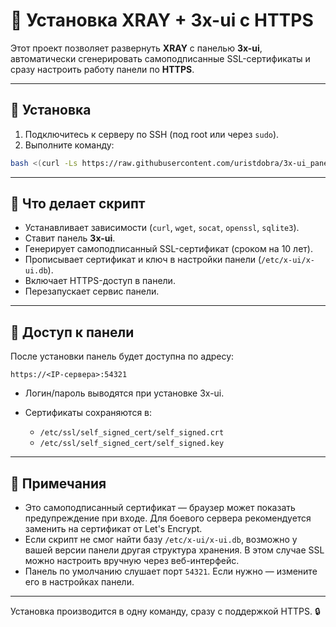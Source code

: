 # 🚀 Установка XRAY + 3x-ui с HTTPS

Этот проект позволяет развернуть **XRAY** с панелью **3x-ui**, автоматически сгенерировать самоподписанные SSL-сертификаты и сразу настроить работу панели по **HTTPS**.

---

## 🔧 Установка

1. Подключитесь к серверу по SSH (под root или через `sudo`).
2. Выполните команду:

```bash
bash <(curl -Ls https://raw.githubusercontent.com/uristdobra/3x-ui_panell_lite/main/install.sh)
```

---

## 📜 Что делает скрипт

- Устанавливает зависимости (`curl`, `wget`, `socat`, `openssl`, `sqlite3`).
- Ставит панель **3x-ui**.
- Генерирует самоподписанный SSL-сертификат (сроком на 10 лет).
- Прописывает сертификат и ключ в настройки панели (`/etc/x-ui/x-ui.db`).
- Включает HTTPS-доступ в панели.
- Перезапускает сервис панели.

---

## 🔑 Доступ к панели

После установки панель будет доступна по адресу:

```
https://<IP-сервера>:54321
```

- Логин/пароль выводятся при установке 3x-ui.  
- Сертификаты сохраняются в:

  - `/etc/ssl/self_signed_cert/self_signed.crt`
  - `/etc/ssl/self_signed_cert/self_signed.key`

---

## 📝 Примечания

- Это самоподписанный сертификат — браузер может показать предупреждение при входе. Для боевого сервера рекомендуется заменить на сертификат от Let's Encrypt.  
- Если скрипт не смог найти базу `/etc/x-ui/x-ui.db`, возможно у вашей версии панели другая структура хранения. В этом случае SSL можно настроить вручную через веб-интерфейс.  
- Панель по умолчанию слушает порт `54321`. Если нужно — измените его в настройках панели.  

---

Установка производится в одну команду, сразу с поддержкой HTTPS. 🔒
